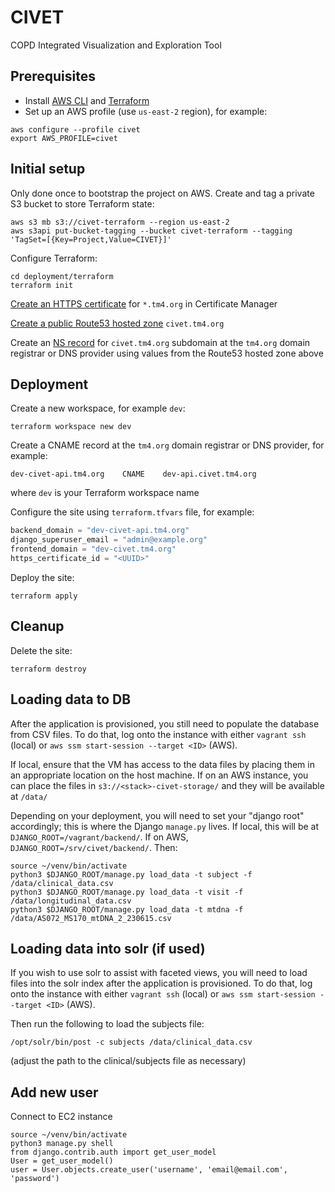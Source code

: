 # CIVET
COPD Integrated Visualization and Exploration Tool

## Prerequisites
* Install [AWS CLI](https://docs.aws.amazon.com/cli/latest/userguide/getting-started-install.html) and [Terraform](https://developer.hashicorp.com/terraform/downloads)
* Set up an AWS profile (use `us-east-2` region), for example:
```shell
aws configure --profile civet
export AWS_PROFILE=civet
```

## Initial setup
Only done once to bootstrap the project on AWS. Create and tag a private S3 bucket to store Terraform state:
```shell
aws s3 mb s3://civet-terraform --region us-east-2
aws s3api put-bucket-tagging --bucket civet-terraform --tagging 'TagSet=[{Key=Project,Value=CIVET}]'
```
Configure Terraform:
```shell
cd deployment/terraform
terraform init
```
[Create an HTTPS certificate](https://docs.aws.amazon.com/acm/latest/userguide/gs-acm-request-public.html) for `*.tm4.org` in Certificate Manager

[Create a public Route53 hosted zone](https://docs.aws.amazon.com/Route53/latest/DeveloperGuide/CreatingHostedZone.html) `civet.tm4.org`

Create an [NS record](https://www.cloudflare.com/learning/dns/dns-records/dns-ns-record/) for `civet.tm4.org` subdomain at the `tm4.org` domain registrar or DNS provider using values from the Route53 hosted zone above

## Deployment
Create a new workspace, for example `dev`:
```shell
terraform workspace new dev
```
Create a CNAME record at the `tm4.org` domain registrar or DNS provider, for example:
```
dev-civet-api.tm4.org    CNAME    dev-api.civet.tm4.org
```
where `dev` is your Terraform workspace name

Configure the site using `terraform.tfvars` file, for example:
```terraform
backend_domain = "dev-civet-api.tm4.org"
django_superuser_email = "admin@example.org"
frontend_domain = "dev-civet.tm4.org"
https_certificate_id = "<UUID>"
```
Deploy the site:
```shell
terraform apply
```

## Cleanup
Delete the site:
```shell
terraform destroy
```

## Loading data to DB

After the application is provisioned, you still need to populate the database from CSV files. To do that, log onto the instance with either `vagrant ssh` (local) or `aws ssm start-session --target <ID>` (AWS).

If local, ensure that the VM has access to the data files by placing them in an appropriate location on the host machine. If on an AWS instance, you can place the files in `s3://<stack>-civet-storage/` and they will be available at `/data/`

Depending on your deployment, you will need to set your "django root" accordingly; this is where the Django `manage.py` lives. If local, this will be at `DJANGO_ROOT=/vagrant/backend/`. If on AWS, `DJANGO_ROOT=/srv/civet/backend/`. Then:
```
source ~/venv/bin/activate
python3 $DJANGO_ROOT/manage.py load_data -t subject -f /data/clinical_data.csv
python3 $DJANGO_ROOT/manage.py load_data -t visit -f /data/longitudinal_data.csv
python3 $DJANGO_ROOT/manage.py load_data -t mtdna -f /data/AS072_MS170_mtDNA_2_230615.csv
```

## Loading data into solr (if used)

If you wish to use solr to assist with faceted views, you will need to load files into the solr index after the application is provisioned. To do that, log onto the instance with either `vagrant ssh` (local) or `aws ssm start-session --target <ID>` (AWS).

Then run the following to load the subjects file:
```
/opt/solr/bin/post -c subjects /data/clinical_data.csv
```
(adjust the path to the clinical/subjects file as necessary)


## Add new user
Connect to EC2 instance
```
source ~/venv/bin/activate
python3 manage.py shell
from django.contrib.auth import get_user_model
User = get_user_model()
user = User.objects.create_user('username', 'email@email.com', 'password')
```